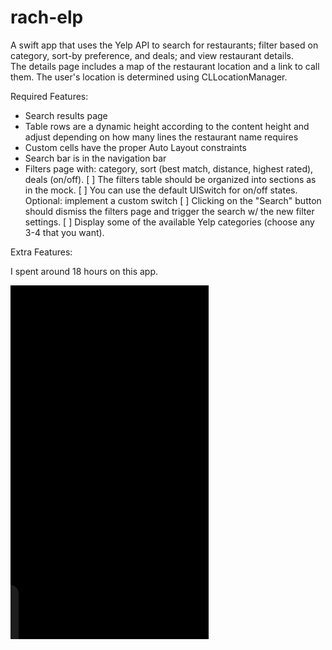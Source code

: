 # rach-elp

A swift app that uses the Yelp API to search for restaurants; filter based on category, sort-by preference, and deals; and view restaurant details.  
The details page includes a map of the restaurant location and a link to call them. The user's location is determined using CLLocationManager.

Required Features:
- Search results page
- Table rows are a dynamic height according to the content height and adjust depending on how many lines the restaurant name requires
- Custom cells have the proper Auto Layout constraints
- Search bar is in the navigation bar
- Filters page with: category, sort (best match, distance, highest rated), deals (on/off).
[ ] The filters table should be organized into sections as in the mock.
[ ] You can use the default UISwitch for on/off states. Optional: implement a custom switch
[ ] Clicking on the "Search" button should dismiss the filters page and trigger the search w/ the new filter settings.
[ ] Display some of the available Yelp categories (choose any 3-4 that you want).

Extra Features:

I spent around 18 hours on this app.

![alt tag](https://github.com/racheltho/rotten-tomatoes-app/blob/master/RottenTomatoes/rotten-tomatoes2.gif)
